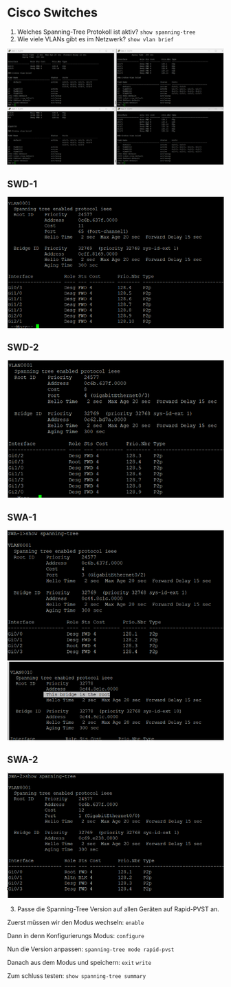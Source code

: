 # Cisco Switches

1. Welches Spanning-Tree Protokoll ist aktiv?
 `show spanning-tree`
2. Wie viele VLANs gibt es im Netzwerk?
`show vlan brief`

![vlans](image-5.png)

## SWD-1
![SWD1](image.png)

## SWD-2
![SWD2](image-1.png)

## SWA-1
![SWA1](image-2.png)
![Root](image-4.png)

## SWA-2
![SWA2](image-3.png)

3. Passe die Spanning-Tree Version auf allen Geräten auf Rapid-PVST an.

Zuerst müssen wir den Modus wechseln:
`enable`

Dann in denn Konfigurierungs Modus:
`configure`

Nun die Version anpassen:
`spanning-tree mode rapid-pvst`

Danach aus dem Modus und speichern:
`exit`
`write`

Zum schluss testen:
`show spanning-tree summary`
